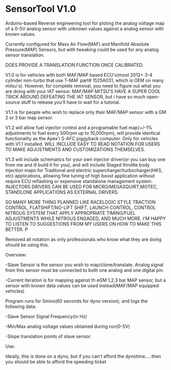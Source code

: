 # SensorTool V1.0
Arduino-based Reverse engineering tool for ploting the analog voltage map of a 0-5V analog sensor with unknown values against a analog sensor with known values.

Currently configured for Mass Air Flow(MAF) and Manifold Absolute Pressure(MAP) Sensors, but with tweaking could be used for any analog sensor translation.

DOES PROVIDE A TRANSLATION FUNCTION ONCE CALIBRATED.

V1.0 is for vehicles with both MAF/MAP based ECU's(most 2012+ 3-4 cylinder non-turbo that use T-MAF part# 1525A031, which is OEM on many mitsu's). However, for complete removal, you need to figure out what you are doing with your IAT sensor. MAF/MAP MITSU'S HAVE A SUPER COOL TRICK AROUND DEFEATING THE IAT SENSOR, but i have so much open-source stuff to release you'll have to wait for a tutorial. 

V1.1 is for people who wish to replace only their MAF/MAP sensor with a GM 2 or 3 bar map sensor. 

V1.2 will allow fuel injector control and a programable fuel map(+/-1% adjustments to fuel every 500rpm up to 10,000rpm), will provide identical functionality as the Apex'i S-AFC piggyback computer. Only for vehicles with V1.1 installed. WILL INCLUDE EASY TO READ NOTATION FOR USERS TO MAKE ADJUSTMENTS AND CUSTOMIZATIONS THEMSELVES.

V1.3 will include schematics for your own injector driver(or you can buy one from me and ill build it for you), and will include Staged throttle body injection maps for Traditonal and electric supercharger/turbocharger(HKS, etc) applications, allowing fine tuning of high boost application without require ECU reflashing or expensive standalone management system. INJECTORS DRIVERS CAN BE USED FOR MICRO/MEGASQUIRT,MOTEC, STANDLONE APPLICATIONS AS EXTERNAL DRIVERS. 


SO MANY MORE THING PLANNED LIKE RACELOGIC STYLE TRACTION CONTROL, FLATSHIFT/NO-LIFT SHIFT, LAUNCH CONTROL, CONTROL NITROUS SYSTEM THAT APPLY APPROPRIATE TIMING/FUEL ADJUSTMENTS WHILE NITROUS ENGAGED, AND MUCH MORE. I'M HAPPY TO LISTEN TO SUGGESTIONS FROM MY USERS ON HOW TO MAKE THIS BETTER. P

Removed all notation as only professionals who know what they are doing should be using this. 

Overview:

-Slave Sensor is the sensor you wish to map/clone/translate. Analog signal from this sensor must be connected to both one analog and one digital pin.

-Current iteration is for mapping against th eGM 1,2,3 bar MAP sensor, but a sensor with known data values can be used instead(MAF/MAP equipped vehicles) 


Program runs for 5mins(60 seconds for dyno version), and logs the following data:

  -Slave Sensor Signal Frequency(in Hz)
  
  -Min/Max analog voltage values obtained during run(0-5V)
  
  -Slope translation points of slave sensor.

Use:

Ideally, this is done on a dyno, but if you can't afford the dynotime.....then you should be able to afford the speeding ticket


